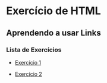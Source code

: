# Exercício de HTML

## Aprendendo a usar Links

### Lista de Exercícios

- [Exercício 1](exercicio1.html)

- [Exercício 2](exercicio2.html)